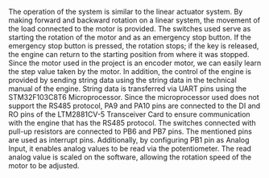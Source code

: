 The operation of the system is similar to the linear actuator system. By making forward and backward rotation on a linear system, the movement of the load connected to the motor is provided. The switches used serve as starting the rotation of the motor and as an emergency stop button. If the emergency stop button is pressed, the rotation stops; if the key is released, the engine can return to the starting position from where it was stopped.
Since the motor used in the project is an encoder motor, we can easily learn the step value taken by the motor. In addition, the control of the engine is provided by sending string data using the string data in the technical manual of the engine.
String data is transferred via UART pins using the STM32F103C8T6 Microprocessor. Since the microprocessor used does not support the RS485 protocol, PA9 and PA10 pins are connected to the DI and RO pins of the LTM2881CV-5 Transceiver Card to ensure communication with the engine that has the RS485 protocol. The switches connected with pull-up resistors are connected to PB6 and PB7 pins. The mentioned pins are used as interrupt pins. Additionally, by configuring PB1 pin as Analog Input, it enables analog values ​​to be read via the potentiometer. The read analog value is scaled on the software, allowing the rotation speed of the motor to be adjusted.
